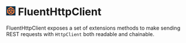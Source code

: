 # ![Logo](https://raw.githubusercontent.com/scottoffen/fluenthttpclient/main/fluenthttpclientx25.png) FluentHttpClient

FluentHttpClient exposes a set of extensions methods to make sending REST requests with `HttpClient` both readable and chainable.
